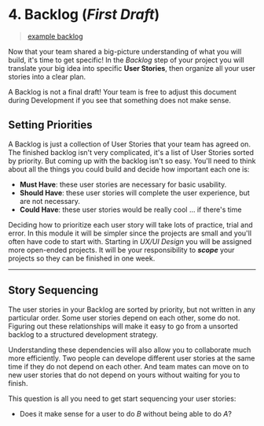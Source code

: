 # 4. Backlog (_First Draft_)

> [example backlog](./example-example-all-about-trees/planning/backlog.md)

Now that your team shared a big-picture understanding of what you will build, it's time to get specific! In the _Backlog_ step of your project you will translate your big idea into specific **User Stories**, then organize all your user stories into a clear plan.

A Backlog is not a final draft! Your team is free to adjust this document during Development if you see that something does not make sense.

## Setting Priorities

A Backlog is just a collection of User Stories that your team has agreed on. The finished backlog isn't very complicated, it's a list of User Stories sorted by priority. But coming up with the backlog isn't so easy. You'll need to think about all the things you could build and decide how important each one is:

- **Must Have**: these user stories are necessary for basic usability.
- **Should Have**: these user stories will complete the user experience, but are not necessary.
- **Could Have**: these user stories would be really cool ... if there's time

Deciding how to prioritize each user story will take lots of practice, trial and error. In this module it will be simpler since the projects are small and you'll often have code to start with. Starting in _UX/UI Design_ you will be assigned more open-ended projects. It will be your responsibility to **_scope_** your projects so they can be finished in one week.

---

## Story Sequencing

The user stories in your Backlog are sorted by priority, but not written in any particular order. Some user stories depend on each other, some do not. Figuring out these relationships will make it easy to go from a unsorted backlog to a structured development strategy.

Understanding these dependencies will also allow you to collaborate much more efficiently. Two people can develope different user stories at the same time if they do not depend on each other. And team mates can move on to new user stories that do not depend on yours without waiting for you to finish.

This question is all you need to get start sequencing your user stories:

- Does it make sense for a user to do _B_ without being able to do _A_?
